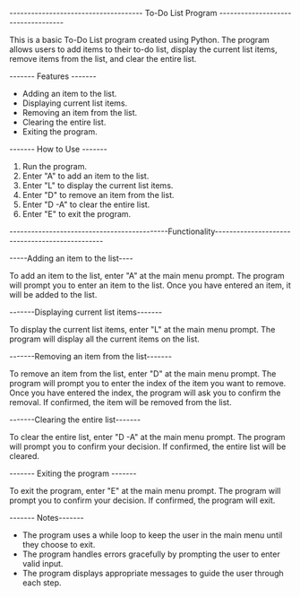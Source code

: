 ------------------------------------- To-Do List Program ----------------------------------- 

This is a basic To-Do List program created using Python. The program allows users to add items to their to-do list, display the current list items, remove items from the list, and clear the entire list. 

------- Features -------
- Adding an item to the list.
- Displaying current list items.
- Removing an item from the list.
- Clearing the entire list.
- Exiting the program.

------- How to Use ------- 

1. Run the program.
2. Enter "A" to add an item to the list.
3. Enter "L" to display the current list items.
4. Enter "D" to remove an item from the list.
5. Enter "D -A" to clear the entire list.
6. Enter "E" to exit the program.


--------------------------------------------Functionality-----------------------------------------------

-----Adding an item to the list----

To add an item to the list, enter "A" at the main menu prompt. The program will prompt you to enter an item to the list. Once you have entered an item, it will be added to the list.

-------Displaying current list items-------

To display the current list items, enter "L" at the main menu prompt. The program will display all the current items on the list.

-------Removing an item from the list-------

To remove an item from the list, enter "D" at the main menu prompt. The program will prompt you to enter the index of the item you want to remove. Once you have entered the index, the program will ask you to confirm the removal. If confirmed, the item will be removed from the list.

-------Clearing the entire list-------

To clear the entire list, enter "D -A" at the main menu prompt. The program will prompt you to confirm your decision. If confirmed, the entire list will be cleared.

------- Exiting the program ------- 

To exit the program, enter "E" at the main menu prompt. The program will prompt you to confirm your decision. If confirmed, the program will exit.


------- Notes------- 

- The program uses a while loop to keep the user in the main menu until they choose to exit.
- The program handles errors gracefully by prompting the user to enter valid input.
- The program displays appropriate messages to guide the user through each step.
